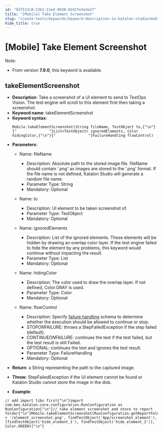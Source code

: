 ```yaml
---
id: "937513c0-22b2-11ed-9930-0242fe3e4a3f"
title: "[Mobile] Take Element Screenshot"
slug: "create-tests/keywords/keyword-description-in-katalon-studio/mobile-keywords/mobile-take-element-screenshot"
hide_title: true
---
```


# <a id="id_0" class="anchor_top_offset"/><a id="ariaid-title1" class="anchor_top_offset"/>[Mobile] Take Element Screenshot

              
<div xmlns="http://www.w3.org/1999/xhtml" className="note note note_note" id="id_0__id"><span className="note__title">Note:</span> 
  <ul className="ul"><li className="li"><p className="p">From version <strong className="ph b">7.9.0</strong>, this keyword is
        available.</p></li></ul></div>
      

## <a id="id_0__id_1" class="anchor_top_offset"/>takeElementScreenshot

              
<ul xmlns="http://www.w3.org/1999/xhtml" className="ul"><li className="li">     <strong className="ph b">Description</strong>: Take a screenshot of a UI element     to send to TestOps Vision. The test engine will scroll to this     element first then taking a screenshot.</li><li className="li">     <strong className="ph b">Keyword name</strong>: takeElementScreenshot</li><li className="li">     <strong className="ph b">Keyword syntax</strong>:     <pre className="pre codeblock"><code>Mobile.takeElementScreenshot(String fileName, TestObject to,{"\n"}{"               "}List&lt;TestObject&gt; ignoredElements, Color hidingColor,{"\n"}{"               "}FailureHandling flowControl)</code></pre>   </li><li className="li">     <p className="p">       <strong className="ph b">Parameters</strong>:</p>     <ul className="ul"><li className="li">         <p className="p">Name: fileName</p>         <ul className="ul"><li className="li">Description: Absolute path to the stored image file. fileName             should contain '.png' as images are stored to the '.png' format. If             the file name is not defined, Katalon Studio will generate a random             file name.</li><li className="li">Parameter Type: String</li><li className="li">Mandatory: Optional</li></ul>       </li><li className="li">         <p className="p">Name: to</p>         <ul className="ul"><li className="li">Description: UI element to be taken screenshot of.</li><li className="li">Parameter Type: TestObject</li><li className="li">Mandatory: Optional</li></ul>       </li><li className="li">         <p className="p">Name: ignoredElements</p>         <ul className="ul"><li className="li">Description: List of the ignored elements. These elements will             be hidden by drawing an overlap color layer. If the test engine             failed to hide the element by any problems, this keyword would             continue without impacting the result.</li><li className="li">Parameter Type: List           </li><li className="li">Mandatory: Optional</li></ul>       </li><li className="li">         <p className="p">Name: hidingColor</p>         <ul className="ul"><li className="li">Description: The color used to draw the overlap layer. If not             defined, Color.GRAY is used.</li><li className="li">Parameter Type: Color</li><li className="li">Mandatory: Optional</li></ul>       </li><li className="li">         <p className="p">Name: flowControl</p>         <ul className="ul"><li className="li">Description: Specify <a className="xref" href="/maintain/configure-failure-handling-settings-in-katalon-studio">failure handling</a>             schema to determine whether the execution should be allowed to             continue or stop.</li><li className="li">STOP<em className="ph i">ON</em>FAILURE: throws a StepFailedException if the             step failed (default).</li><li className="li">CONTINUE<em className="ph i">ON</em>FAILURE: continues the test if the test             failed, but the test result is still Failed.</li><li className="li">OPTIONAL: continues the test and ignores the test result.</li><li className="li">Parameter Type: FailureHandling</li><li className="li">Mandatory: Optional</li></ul>       </li></ul>   </li><li className="li">     <p className="p">       <strong className="ph b">Return</strong>: a String representing the path to the       captured image.</p>   </li><li className="li">     <p className="p">       <strong className="ph b">Throw</strong>: StepFailedException if the UI element       cannot be found or Katalon Studio cannot store the image in the       disk.</p>   </li><li className="li">     <p className="p">       <strong className="ph b">Example</strong>:</p>   </li></ul> 
              
<pre xmlns="http://www.w3.org/1999/xhtml" className="pre codeblock"><code>// add import libs first{"\n"}import com.kms.katalon.core.configuration.RunConfiguration as RunConfiguration{"\n"}// take element screenshot and store to report folder{"\n"}Mobile.takeElementScreenshot(RunConfiguration.getReportFolder() + '/element_screenshot.png', findTestObject('App/screenshot_element'), [findTestObject('hide_element_1'), findTestObject('hide_element_2')], Color.GREEN){"\n"}</code></pre> 
            
